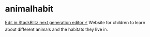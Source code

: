 # animalhabit

[Edit in StackBlitz next generation editor ⚡️](https://stackblitz.com/~/github.com/SethThomaspowered/animalhabit)
Website for children to learn about different animals and the habitats they live in.